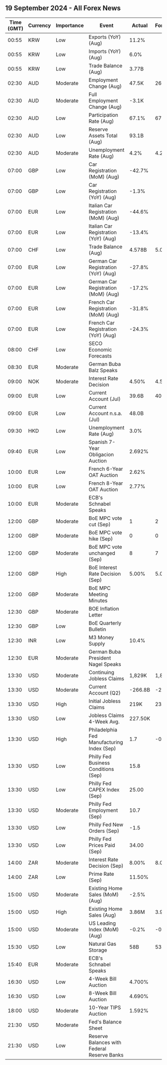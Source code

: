 ## 19 September 2024 - All Forex News

| Time (GMT) | Currency | Importance | Event | Actual | Forecast | Previous |
|------|----------|------------|-------|--------|----------|----------|
| 00:55 | KRW | Low | Exports (YoY) (Aug) | 11.2% |  | 11.4% |
| 00:55 | KRW | Low | Imports (YoY) (Aug) | 6.0% |  | 6.0% |
| 00:55 | KRW | Low | Trade Balance (Aug) | 3.77B |  | 3.83B |
| 02:30 | AUD | Moderate | Employment Change (Aug) | 47.5K | 26.4K | 48.9K |
| 02:30 | AUD | Moderate | Full Employment Change (Aug) | -3.1K |  | 64.7K |
| 02:30 | AUD | Low | Participation Rate (Aug) | 67.1% | 67.1% | 67.1% |
| 02:30 | AUD | Low | Reserve Assets Total (Aug) | 93.1B |  | 96.2B |
| 02:30 | AUD | Moderate | Unemployment Rate (Aug) | 4.2% | 4.2% | 4.2% |
| 07:00 | GBP | Low | Car Registration (MoM) (Aug) | -42.7% |  | -17.7% |
| 07:00 | GBP | Low | Car Registration (YoY) (Aug) | -1.3% |  | 2.5% |
| 07:00 | EUR | Low | Italian Car Registration (MoM) (Aug) | -44.6% |  | -21.9% |
| 07:00 | EUR | Low | Italian Car Registration (YoY) (Aug) | -13.4% |  | 4.7% |
| 07:00 | CHF | Low | Trade Balance (Aug) | 4.578B | 5.050B | 4.877B |
| 07:00 | EUR | Low | German Car Registration (YoY) (Aug) | -27.8% |  | -2.1% |
| 07:00 | EUR | Low | German Car Registration (MoM) (Aug) | -17.2% |  | -19.9% |
| 07:00 | EUR | Low | French Car Registration (MoM) (Aug) | -31.8% |  | -30.6% |
| 07:00 | EUR | Low | French Car Registration (YoY) (Aug) | -24.3% |  | -2.3% |
| 08:00 | CHF | Low | SECO Economic Forecasts |  |  |  |
| 08:30 | EUR | Moderate | German Buba Balz Speaks |  |  |  |
| 09:00 | NOK | Moderate | Interest Rate Decision | 4.50% | 4.50% | 4.50% |
| 09:00 | EUR | Low | Current Account (Jul) | 39.6B | 40.3B | 51.0B |
| 09:00 | EUR | Low | Current Account n.s.a. (Jul) | 48.0B |  | 52.4B |
| 09:30 | HKD | Low | Unemployment Rate (Aug) | 3.0% |  | 3.0% |
| 09:40 | EUR | Low | Spanish 7-Year Obligacion Auction | 2.692% |  | 3.132% |
| 10:00 | EUR | Low | French 6-Year OAT Auction | 2.62% |  | 2.65% |
| 10:00 | EUR | Low | French 8-Year OAT Auction | 2.77% |  | 2.96% |
| 10:00 | EUR | Moderate | ECB's Schnabel Speaks |  |  |  |
| 12:00 | GBP | Moderate | BoE MPC vote cut (Sep) | 1 | 2 | 5 |
| 12:00 | GBP | Moderate | BoE MPC vote hike (Sep) | 0 | 0 | 0 |
| 12:00 | GBP | Moderate | BoE MPC vote unchanged (Sep) | 8 | 7 | 4 |
| 12:00 | GBP | High | BoE Interest Rate Decision (Sep) | 5.00% | 5.00% | 5.00% |
| 12:00 | GBP | Moderate | BoE MPC Meeting Minutes |  |  |  |
| 12:30 | GBP | Moderate | BOE Inflation Letter |  |  |  |
| 12:30 | GBP | Low | BoE Quarterly Bulletin |  |  |  |
| 12:30 | INR | Low | M3 Money Supply | 10.4% |  | 10.2% |
| 12:30 | EUR | Moderate | German Buba President Nagel Speaks |  |  |  |
| 13:30 | USD | Moderate | Continuing Jobless Claims | 1,829K | 1,850K | 1,843K |
| 13:30 | USD | Moderate | Current Account (Q2) | -266.8B | -259.0B | -241.0B |
| 13:30 | USD | High | Initial Jobless Claims | 219K | 230K | 231K |
| 13:30 | USD | Low | Jobless Claims 4-Week Avg. | 227.50K |  | 231.00K |
| 13:30 | USD | High | Philadelphia Fed Manufacturing Index (Sep) | 1.7 | -0.8 | -7.0 |
| 13:30 | USD | Low | Philly Fed Business Conditions (Sep) | 15.8 |  | 15.4 |
| 13:30 | USD | Low | Philly Fed CAPEX Index (Sep) | 25.00 |  | 12.00 |
| 13:30 | USD | Moderate | Philly Fed Employment (Sep) | 10.7 |  | -5.7 |
| 13:30 | USD | Low | Philly Fed New Orders (Sep) | -1.5 |  | 14.6 |
| 13:30 | USD | Low | Philly Fed Prices Paid (Sep) | 34.00 |  | 24.00 |
| 14:00 | ZAR | Moderate | Interest Rate Decision (Sep) | 8.00% | 8.00% | 8.25% |
| 14:00 | ZAR | Low | Prime Rate (Sep) | 11.50% |  | 11.75% |
| 15:00 | USD | Moderate | Existing Home Sales (MoM) (Aug) | -2.5% |  | 1.5% |
| 15:00 | USD | High | Existing Home Sales (Aug) | 3.86M | 3.92M | 3.96M |
| 15:00 | USD | Moderate | US Leading Index (MoM) (Aug) | -0.2% | -0.3% | -0.6% |
| 15:30 | USD | Low | Natural Gas Storage | 58B | 53B | 40B |
| 15:40 | EUR | Moderate | ECB's Schnabel Speaks |  |  |  |
| 16:30 | USD | Low | 4-Week Bill Auction | 4.700% |  | 4.965% |
| 16:30 | USD | Low | 8-Week Bill Auction | 4.690% |  | 4.990% |
| 18:00 | USD | Moderate | 10-Year TIPS Auction | 1.592% |  | 1.883% |
| 21:30 | USD | Moderate | Fed's Balance Sheet |  |  | 7,115B |
| 21:30 | USD | Low | Reserve Balances with Federal Reserve Banks |  |  | 3.360T |
